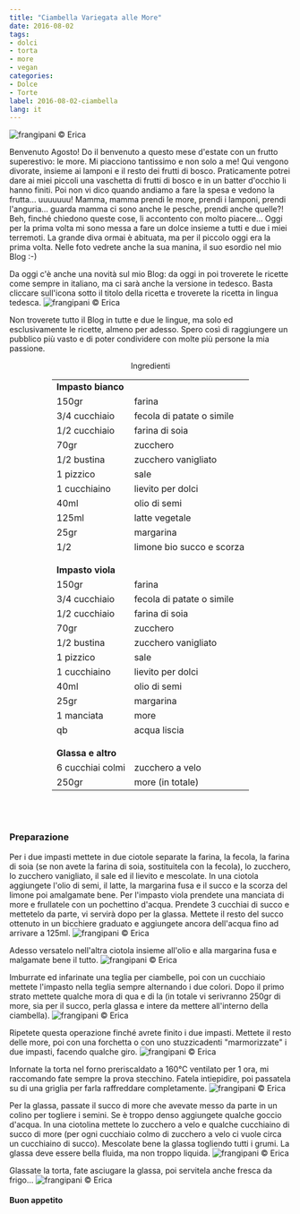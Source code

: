 ```yaml
---
title: "Ciambella Variegata alle More"
date: 2016-08-02
tags:
- dolci
- torta
- more
- vegan
categories:
- Dolce
- Torte
label: 2016-08-02-ciambella
lang: it
---
```

![](header.jpg "frangipani © Erica")

Benvenuto Agosto! Do il benvenuto a questo mese d'estate con un frutto superestivo: le more. Mi piacciono tantissimo e non solo a me! Qui vengono divorate, insieme ai lamponi e il resto dei frutti di bosco. Praticamente potrei dare ai miei piccoli una vaschetta di frutti di bosco e in un batter d'occhio li hanno finiti. Poi non vi dico quando andiamo a fare la spesa e vedono la frutta... uuuuuuu! Mamma, mamma prendi le more, prendi i lamponi, prendi l'anguria... guarda mamma ci sono anche le pesche, prendi anche quelle?! Beh, finché chiedono queste cose, li accontento con molto piacere... Oggi per la prima volta mi sono messa a fare un dolce insieme a tutti e due i miei terremoti. La grande diva ormai è abituata, ma per il piccolo oggi era la prima volta. Nelle foto vedrete anche la sua manina, il suo esordio nel mio Blog :-)

Da oggi c'è anche una novità sul mio Blog: da oggi in poi troverete le ricette come sempre in italiano, ma ci sarà anche la versione in tedesco. Basta cliccare sull'icona sotto il titolo della ricetta e troverete la ricetta in lingua tedesca. 
![](lng_change.png "frangipani © Erica")

Non troverete tutto il Blog in tutte e due le lingue, ma solo ed esclusivamente le ricette, almeno per adesso. Spero così di raggiungere un pubblico più vasto e di poter condividere con molte più persone la mia passione.

<div id="wrapper" style="text-align: center">
  <div id="yourdiv" style="display: inline-block;">
    <div class="ingredients">
      <div class="ingredients-title">Ingredienti</div>
      <table>
        <tbody>
          <tr>
            <td colspan="2"><b>Impasto bianco</b></td>
          </tr>
          <tr>
            <td>150gr</td>
            <td>farina</td>
          </tr>
          <tr>
            <td>3/4 cucchiaio</td>
            <td>fecola di patate o simile</td>
          </tr>
          <tr>
            <td>1/2 cucchiaio</td>
            <td>farina di soia</td>
          </tr>
          <tr>
            <td>70gr</td>
            <td>zucchero</td>
          </tr>
          <tr>
            <td>1/2 bustina</td>
            <td>zucchero vanigliato</td>
          </tr>
          <tr>
            <td>1 pizzico</td>
            <td>sale</td>
          </tr>
          <tr>
            <td>1 cucchiaino</td>
            <td>lievito per dolci</td>
          </tr>
          <tr>
            <td>40ml</td>
            <td>olio di semi</td>
          </tr>
          <tr>
            <td>125ml</td>
            <td>latte vegetale</td>
          </tr>
          <tr>
            <td>25gr</td>
            <td>margarina</td>
          </tr>
          <tr>
            <td>1/2</td>
            <td>limone bio succo e scorza</td>
          </tr>
          <tr style="height: 15px;"></tr>
          <tr>          
            <td colspan="2"><b>Impasto viola</b></td>
          </tr>      
          <tr>
            <td>150gr</td>
            <td>farina</td>
          </tr>
          <tr>
            <td>3/4 cucchiaio</td>
            <td>fecola di patate o simile</td>
          </tr>
          <tr>
            <td>1/2 cucchiaio</td>
            <td>farina di soia</td>
          </tr>
          <tr>
            <td>70gr</td>
            <td>zucchero</td>
          </tr>
          <tr>
            <td>1/2 bustina</td>
            <td>zucchero vanigliato</td>
          </tr>
          <tr>
            <td>1 pizzico</td>
            <td>sale</td>
          </tr>
          <tr>
            <td>1 cucchiaino</td>
            <td>lievito per dolci</td>
          </tr>
          <tr>
            <td>40ml</td>
            <td>olio di semi</td>
          </tr>
          <tr>
            <td>25gr</td>
            <td>margarina</td>
          </tr>
          <tr>
            <td>1 manciata</td>
            <td>more</td>
          </tr>
          <tr>
            <td>qb</td>
            <td>acqua liscia</td>
          </tr>
          <tr style="height: 15px;"></tr>
          <tr>          
            <td colspan="2"><b>Glassa e altro</b></td>
          </tr>      
          <tr>
            <td>6 cucchiai colmi</td>
            <td>zucchero a velo</td>
          </tr>
          <tr>
            <td>250gr</td>
            <td>more (in totale)</td>         
          </tr>
        </tbody>
      </table>
      <br></br>
    </div>
  </div>
</div>


<h3>
  <font color="grey">
    <i class="fa fa-cogs"></i>
  </font> Preparazione
</h3>

Per i due impasti mettete in due ciotole separate la farina, la fecola, la farina di soia (se non avete la farina di soia, sostituitela con la fecola), lo zucchero, lo zucchero vanigliato, il sale ed il lievito e mescolate. In una ciotola aggiungete l'olio di semi, il latte, la margarina fusa e il succo e la scorza del limone poi amalgamate bene. Per l'impasto viola prendete una manciata di more e frullatele con un pochettino d'acqua. Prendete 3 cucchiai di succo e mettetelo da parte, vi servirà dopo per la glassa. Mettete il resto del succo ottenuto in un bicchiere graduato e aggiungete ancora dell'acqua fino ad arrivare a 125ml. 
![](more.jpg "frangipani © Erica")

Adesso versatelo nell'altra ciotola insieme all'olio e alla margarina fusa e malgamate bene il tutto.
![](impasti.jpg "frangipani © Erica")

Imburrate ed infarinate una teglia per ciambelle, poi con un cucchiaio mettete l'impasto nella teglia sempre alternando i due colori. Dopo il primo strato mettete qualche mora di qua e di la (in totale vi serivranno 250gr di more, sia per il succo, perla glassa e intere da mettere all'interno della ciambella).
![](teglia1.jpg "frangipani © Erica")

Ripetete questa operazione finché avrete finito i due impasti. Mettete il resto delle more, poi con una forchetta o con uno stuzzicadenti "marmorizzate" i due impasti, facendo qualche giro.
![](teglia2.jpg "frangipani © Erica")

Infornate la torta nel forno preriscaldato a 160°C ventilato per 1 ora, mi raccomando fate sempre la prova stecchino. Fatela intiepidire, poi passatela su di una griglia per farla raffreddare completamente.
![](sfornata.jpg "frangipani © Erica")

Per la glassa, passate il succo di more che avevate messo da parte in un colino per togliere i semini. Se è troppo denso aggiungete qualche goccio d'acqua. In una ciotolina mettete lo zucchero a velo e qualche cucchiaino di succo di more (per ogni cucchiaio colmo di zucchero a velo ci vuole circa un cucchiaino di succo). Mescolate bene la glassa togliendo tutti i grumi. La glassa deve essere bella fluida, ma non troppo liquida.
![](glassa.jpg "frangipani © Erica")

Glassate la torta, fate asciugare la glassa, poi servitela anche fresca da frigo...
![](risultato.jpg "frangipani © Erica")


<h4>Buon appetito
  <font color="red">
    <i class="fa fa-smile-o"></i>
  </font>
</h4>
